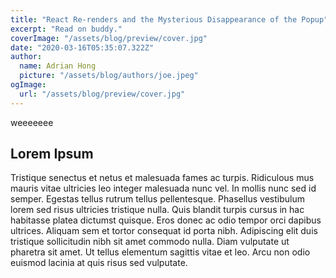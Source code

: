 ```yaml
---
title: "React Re-renders and the Mysterious Disappearance of the Popup"
excerpt: "Read on buddy."
coverImage: "/assets/blog/preview/cover.jpg"
date: "2020-03-16T05:35:07.322Z"
author:
  name: Adrian Hong
  picture: "/assets/blog/authors/joe.jpeg"
ogImage:
  url: "/assets/blog/preview/cover.jpg"
---
```


weeeeeee

## Lorem Ipsum

Tristique senectus et netus et malesuada fames ac turpis. Ridiculous mus mauris vitae ultricies leo integer malesuada nunc vel. In mollis nunc sed id semper. Egestas tellus rutrum tellus pellentesque. Phasellus vestibulum lorem sed risus ultricies tristique nulla. Quis blandit turpis cursus in hac habitasse platea dictumst quisque. Eros donec ac odio tempor orci dapibus ultrices. Aliquam sem et tortor consequat id porta nibh. Adipiscing elit duis tristique sollicitudin nibh sit amet commodo nulla. Diam vulputate ut pharetra sit amet. Ut tellus elementum sagittis vitae et leo. Arcu non odio euismod lacinia at quis risus sed vulputate.
